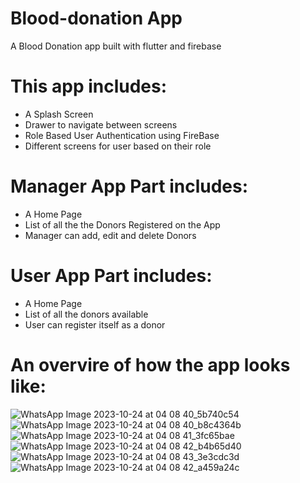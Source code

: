 # Blood-donation App

A Blood Donation app built with flutter and firebase

# This app includes:
- A Splash Screen
- Drawer to navigate between screens
- Role Based User Authentication using FireBase
- Different screens for user based on their role

# Manager App Part includes:
- A Home Page
- List of all the the Donors Registered on the App
- Manager can add, edit and delete Donors

# User App Part includes:
- A Home Page
- List of all the donors available
- User can register itself as a donor

# An overvire of how the app looks like:


![WhatsApp Image 2023-10-24 at 04 08 40_5b740c54](https://github.com/Umaima1205/Blood-donation-app/assets/112200777/63aec588-0aa3-4033-b785-a67255d0654b)
![WhatsApp Image 2023-10-24 at 04 08 40_b8c4364b](https://github.com/Umaima1205/Blood-donation-app/assets/112200777/383ce7c8-f74c-4bf8-8465-26202f9cb4da)
![WhatsApp Image 2023-10-24 at 04 08 41_3fc65bae](https://github.com/Umaima1205/Blood-donation-app/assets/112200777/c858a6c8-19eb-4759-b65e-6cbf3de0e166)
![WhatsApp Image 2023-10-24 at 04 08 42_b4b65d40](https://github.com/Umaima1205/Blood-donation-app/assets/112200777/0c2cf2a5-4923-4056-8120-a08e9aad60c6)
![WhatsApp Image 2023-10-24 at 04 08 43_3e3cdc3d](https://github.com/Umaima1205/Blood-donation-app/assets/112200777/89f922f6-3ef1-4a07-930d-b03328034a3d)
![WhatsApp Image 2023-10-24 at 04 08 42_a459a24c](https://github.com/Umaima1205/Blood-donation-app/assets/112200777/807d158a-415b-4ac8-8f65-0660a6093858)





